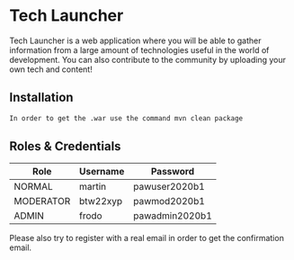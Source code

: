 # Tech Launcher

Tech Launcher is a web application where you will be able to gather information from a large amount of technologies useful in the world of development. You can also contribute to the community by uploading your own tech and content!

## Installation


```bash
In order to get the .war use the command mvn clean package
```

## Roles & Credentials


Role | Username | Password
-----|  -------- | --------
NORMAL|martin|pawuser2020b1|
MODERATOR|btw22xyp|pawmod2020b1|
ADMIN|frodo|pawadmin2020b1|

Please also try to register with a real email in order to get the confirmation email.